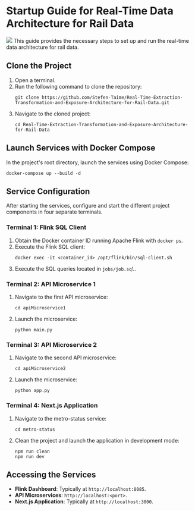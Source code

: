 # Startup Guide for Real-Time Data Architecture for Rail Data
![](https://cdn-images-1.medium.com/max/2224/1*_YPPANMfcenYWWaFRJfR0A.png)
This guide provides the necessary steps to set up and run the real-time data architecture for rail data.

## Clone the Project

1. Open a terminal.
2. Run the following command to clone the repository:
   ```
   git clone https://github.com/Stefen-Taime/Real-Time-Extraction-Transformation-and-Exposure-Architecture-for-Rail-Data.git
   ```
3. Navigate to the cloned project:
   ```
   cd Real-Time-Extraction-Transformation-and-Exposure-Architecture-for-Rail-Data
   ```

## Launch Services with Docker Compose

In the project's root directory, launch the services using Docker Compose:

```
docker-compose up --build -d
```

## Service Configuration

After starting the services, configure and start the different project components in four separate terminals.

### Terminal 1: Flink SQL Client

1. Obtain the Docker container ID running Apache Flink with `docker ps`.
2. Execute the Flink SQL client:
   ```
   docker exec -it <container_id> /opt/flink/bin/sql-client.sh
   ```
3. Execute the SQL queries located in `jobs/job.sql`.

### Terminal 2: API Microservice 1

1. Navigate to the first API microservice:
   ```
   cd apiMicroservice1
   ```
2. Launch the microservice:
   ```
   python main.py
   ```

### Terminal 3: API Microservice 2

1. Navigate to the second API microservice:
   ```
   cd apiMicroservice2
   ```
2. Launch the microservice:
   ```
   python app.py
   ```

### Terminal 4: Next.js Application

1. Navigate to the metro-status service:
   ```
   cd metro-status
   ```
2. Clean the project and launch the application in development mode:
   ```
   npm run clean
   npm run dev
   ```

## Accessing the Services

- **Flink Dashboard**: Typically at `http://localhost:8085`.
- **API Microservices**: `http://localhost:<port>`.
- **Next.js Application**: Typically at `http://localhost:3000`.


